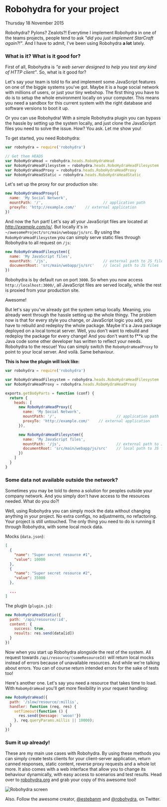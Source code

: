 # Robohydra for your project
Thursday 18 November 2015

Robohydra? Pylons? Zealots?! Everytime I implement Robohydra in one of the teams projects, people tend to ask _"did you just implement StarCraft again?!"_. And I have to admit, I've been using Robohydra **a lot** lately.


### What is it? What is it good for?

First of all, Robohydra is _"a web server designed to help you test any kind of HTTP client"_. So, what is it good for?

Let's say your team is told to fix and implement some JavaScript features on one of the biggie systems you've got. Maybe it is a huge social network with millions of users, or just your tiny webshop. The first thing you have to do is to setup the whole environment locally on your computer. This means you need a sandbox for this current system with the right database and software versions to boot it up.

Or you can use Robohydra! With a simple Robohydra plugin you can bypass the hassle by setting up the system locally, and just clone the JavaScriprt files you need to solve the issue. How? You ask. Let me show you!

To get started, you need Robohydra:

```javascript
var robohydra = require('robohydra')

// Get them HEADS
var RoboHydraHead = robohydra.heads.RoboHydraHead
var RoboHydraHeadFilesystem = robohydra.heads.RoboHydraHeadFilesystem
var RoboHydraHeadProxy = robohydra.heads.RoboHydraHeadProxy
var RoboHydraHeadStatic = robohydra.heads.RoboHydraHeadStatic
```

Let's set up the proxy for our production site:

```javascript
new RoboHydraHeadProxy({
  name: 'My Social Network',
  mountPath: '/',                           // application path
  proxyTo: 'http://example.com/'    // external application
})
```

And now the fun part! Let's say all your JavaScript files are located at _http://example.com/js/_. But locally it's in `~/awesomeProject/src/main/webapp/js/src`. By using the `RoboHydraHeadFilesystem` you can simply serve static files through Robohydra to all request on `/js`:


```javascript
new RoboHydraHeadFilesystem({
  name: 'My JavaScript files',
  mountPath: '/js',                         // external path to JS files
  documentRoot: 'src/main/webapp/js/src'    // local path to JS files
})
```

Robohydra is by default run on port `3000`. So when you now access `http://localhost:3000/`, all JavaScript files are served locally, while the rest is proxied from your production site.

Awesome!

But let's say you've already got the system setup locally. Meaning, you already went through the hassle setting up the whole thingy. The problem now is that for every style you change, or JavaScript logic you add, you have to rebuild and redeploy the whole package. Maybe it's a Java package deployed on a local tomcat server. Well, you don't want to rebuild and redeploy the package for every change! And you don't want to f**k up the Java code some other developer has written to reflect your needs. Robohydra to the rescue! You can simply switch the `RoboHydraHeadProxy` to point to your local server. And voilà. Same behaviour.

**This is how the plugin will look like:**

```javascript
var robohydra = require('robohydra')

var RoboHydraHeadFilesystem = robohydra.heads.RoboHydraHeadFilesystem
var RoboHydraHeadProxy = robohydra.heads.RoboHydraHeadProxy

exports.getBodyParts = function (conf) {
  return {
    heads: [
      new RoboHydraHeadProxy({
        name: 'My Social Network',
        mountPath: '/',                           // application path
        proxyTo: 'http://example.com/'    // external application
      }),

      new RoboHydraHeadFilesystem({
        name: 'My JavaScript files',
        mountPath: '/js',                         // external path to JS files
        documentRoot: 'src/main/webapp/js/src'    // local path to JS files
      })
    ]
  }
}
```

### Some data not available outside the network?

Sometimes you may be told to demo a solution for peoples outside your company network. And you simply don't have access to the resources needed. What do you do?!

Well, using Robohydra you can simply mock the data without changing anything in your project. No extra configs, no adjustments, no refactoring. Your project is still untouched. The only thing you need to do is running it through Robohydra, with some local mock data.


Mocks (`data.json`):
```json
[
  {
    "name": "Super secret resource #1",
    "value": 10000
  },
  {
    "name": "Super secret resource #2",
    "value": 35000
  },

  ...
]
```

The plugin (`plugin.js`):

```javascript
new RoboHydraHeadStatic({
  path: '/api/resource/:id',
  content: {
    success: true,
    results: res.send(data[id])
  }
})
```

Now when you start up Robohydra alongside the rest of the system. All request towards `/api/resource/(someResourceId)` will return local mocks instead of errors because of unavailable resources. And while we're talking about errors. You can of course return intended errors for the sake of tests too!

Here's another one. Let's say you need a resource that takes time to load. With `RoboHydraHead` you'll get more flexibility in your request handling:

```javascript
new RoboHydraHead({
  path: '/slow/resource/:millis',
  handler: function (req, res) {
    setTimeout(function () {
      res.send({message: 'wooo!'})
    }, req.queryParams.millis || 10000);
  }
})
```


### Sum it up already!
These are my main use cases with Robohydra. By using these methods you can simply create tests clients for your client-server application, return canned responses, static content, reverse proxy requests and a whole lot more. It also comes with a web interface that allow you to change its behaviour dynamically, with easy access to scenarios and test results. Head over to [robohydra.org](http://robohydra.org/) and grab your copy of this awesome tool!

![Robohydra screen](http://tmn.io/img/robohydra_screen.png)

Also. Follow the awesome creator, [@estebanm](https://twitter.com/estebanm) and [@robohydra](https://twitter.com/robohydra), on Twitter.
